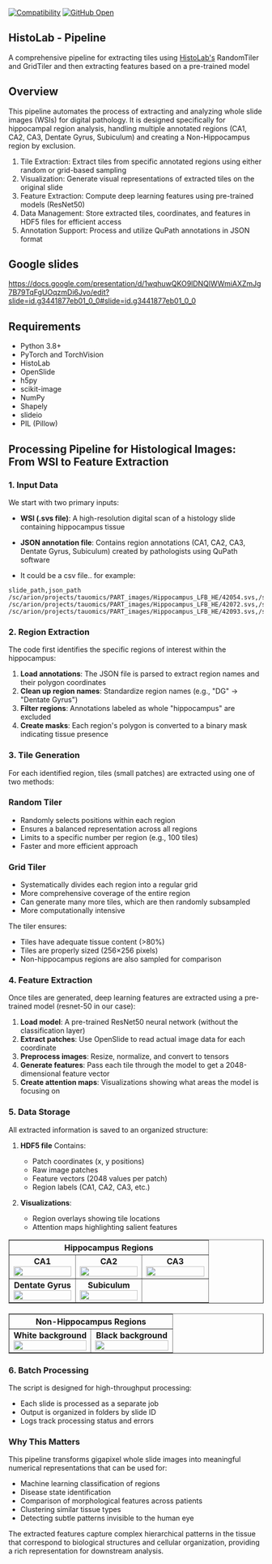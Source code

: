 [![Compatibility](https://img.shields.io/badge/Compatibility-Linux+%2F+OSX-blue.svg)]()
[![GitHub Open](https://img.shields.io/badge/open-1-yellow.svg)]()

## HistoLab - Pipeline

A comprehensive pipeline for extracting tiles using [HistoLab's](https://github.com/histolab/histolab) RandomTiler and GridTiler and then extracting features based on a pre-trained model

## Overview
This pipeline automates the process of extracting and analyzing whole slide images (WSIs) for digital pathology. It is designed specifically for hippocampal region analysis, handling multiple annotated regions (CA1, CA2, CA3, Dentate Gyrus, Subiculum) and creating a Non-Hippocampus region by exclusion.

1. Tile Extraction: Extract tiles from specific annotated regions using either random or grid-based sampling
2. Visualization: Generate visual representations of extracted tiles on the original slide
3. Feature Extraction: Compute deep learning features using pre-trained models (ResNet50)
4. Data Management: Store extracted tiles, coordinates, and features in HDF5 files for efficient access
5. Annotation Support: Process and utilize QuPath annotations in JSON format

## Google slides
https://docs.google.com/presentation/d/1wqhuwQKO9lDNQlWWmiAXZmJg7B79TqFgUOqzmDi6Jvo/edit?slide=id.g3441877eb01_0_0#slide=id.g3441877eb01_0_0

## Requirements

* Python 3.8+
* PyTorch and TorchVision
* HistoLab
* OpenSlide
* h5py
* scikit-image
* NumPy
* Shapely
* slideio
* PIL (Pillow)

## Processing Pipeline for Histological Images: From WSI to Feature Extraction

### 1. Input Data

We start with two primary inputs:
- **WSI (.svs file)**: A high-resolution digital scan of a histology slide containing hippocampus tissue
- **JSON annotation file**: Contains region annotations (CA1, CA2, CA3, Dentate Gyrus, Subiculum) created by pathologists using QuPath software

- It could be a csv file.. for example:

```
slide_path,json_path
/sc/arion/projects/tauomics/PART_images/Hippocampus_LFB_HE/42054.svs,/sc/arion/projects/tauomics/danielk/qupath_json_data_files/jsondatafiles/42054_1.json
/sc/arion/projects/tauomics/PART_images/Hippocampus_LFB_HE/42072.svs,/sc/arion/projects/tauomics/danielk/qupath_json_data_files/jsondatafiles/42072_1.json
/sc/arion/projects/tauomics/PART_images/Hippocampus_LFB_HE/42093.svs,/sc/arion/projects/tauomics/danielk/qupath_json_data_files/jsondatafiles/42093_1.json
```

### 2. Region Extraction

The code first identifies the specific regions of interest within the hippocampus:

1. **Load annotations**: The JSON file is parsed to extract region names and their polygon coordinates
2. **Clean up region names**: Standardize region names (e.g., "DG" → "Dentate Gyrus")
3. **Filter regions**: Annotations labeled as whole "hippocampus" are excluded
4. **Create masks**: Each region's polygon is converted to a binary mask indicating tissue presence

### 3. Tile Generation

For each identified region, tiles (small patches) are extracted using one of two methods:

### Random Tiler
- Randomly selects positions within each region
- Ensures a balanced representation across all regions
- Limits to a specific number per region (e.g., 100 tiles)
- Faster and more efficient approach

### Grid Tiler
- Systematically divides each region into a regular grid
- More comprehensive coverage of the entire region
- Can generate many more tiles, which are then randomly subsampled
- More computationally intensive

The tiler ensures:
- Tiles have adequate tissue content (>80%)
- Tiles are properly sized (256×256 pixels)
- Non-hippocampus regions are also sampled for comparison

### 4. Feature Extraction

Once tiles are generated, deep learning features are extracted using a pre-trained model (resnet-50 in our case):

1. **Load model**: A pre-trained ResNet50 neural network (without the classification layer)
2. **Extract patches**: Use OpenSlide to read actual image data for each coordinate
3. **Preprocess images**: Resize, normalize, and convert to tensors
4. **Generate features**: Pass each tile through the model to get a 2048-dimensional feature vector
5. **Create attention maps**: Visualizations showing what areas the model is focusing on

### 5. Data Storage

All extracted information is saved to an organized structure:

1. **HDF5 file** Contains:
   - Patch coordinates (x, y positions)
   - Raw image patches
   - Feature vectors (2048 values per patch)
   - Region labels (CA1, CA2, CA3, etc.)

2. **Visualizations**:
   - Region overlays showing tile locations
   - Attention maps highlighting salient features

<table border="1" cellpadding="10" cellspacing="0" width="100%">
  <tr>
    <th colspan="3" align="center">Hippocampus Regions</th>
  </tr>
  <tr>
    <td align="center" width="33%">
      <strong>CA1</strong><br>
      <img src="https://github.com/user-attachments/assets/35105ad0-2a8d-4953-8a24-78095ccb26a6" width="100%">
    </td>
    <td align="center" width="33%">
      <strong>CA2</strong><br>
      <img src="https://github.com/user-attachments/assets/cf3e69d3-96d6-4bd2-8288-96b9b15ed24f" width="100%">
    </td>
    <td align="center" width="33%">
      <strong>CA3</strong><br>
      <img src="https://github.com/user-attachments/assets/44e6d2eb-b371-413a-9c89-12fa1839c466" width="100%">
    </td>
  </tr>
  <tr>
    <td align="center">
      <strong>Dentate Gyrus</strong><br>
      <img src="https://github.com/user-attachments/assets/2be451c1-8987-4999-9598-a4ef329b1da5" width="100%">
    </td>
    <td align="center">
      <strong>Subiculum</strong><br>
      <img src="https://github.com/user-attachments/assets/d7f7750a-6a34-4e5f-91af-e3a700ab677e" width="100%">
    </td>
    <td></td>
  </tr>
</table>

<table border="1" cellpadding="10" cellspacing="0" width="100%" style="margin-top: 20px;">
  <tr>
    <th colspan="2" align="center">Non-Hippocampus Regions</th>
  </tr>
  <tr>
    <td align="center" width="50%">
      <strong>White background</strong><br>
      <img src="https://github.com/user-attachments/assets/b22ef0b3-d606-48e5-8e56-aa4bd4cd5e92" width="100%">
    </td>
    <td align="center" width="50%">
      <strong>Black background</strong><br>
      <img src="https://github.com/user-attachments/assets/0f4f1500-9c4b-4d58-b8a8-00d997d03a05" width="100%">
    </td>
  </tr>
</table>

### 6. Batch Processing

The script is designed for high-throughput processing:
- Each slide is processed as a separate job
- Output is organized in folders by slide ID
- Logs track processing status and errors

### Why This Matters

This pipeline transforms gigapixel whole slide images into meaningful numerical representations that can be used for:
- Machine learning classification of regions
- Disease state identification
- Comparison of morphological features across patients
- Clustering similar tissue types
- Detecting subtle patterns invisible to the human eye

The extracted features capture complex hierarchical patterns in the tissue that correspond to biological structures and cellular organization, providing a rich representation for downstream analysis.
